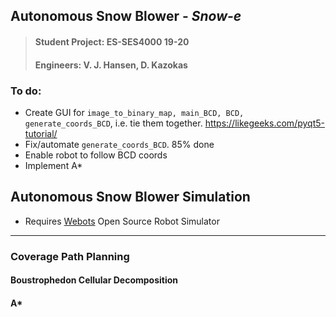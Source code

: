 
## Autonomous Snow Blower - *Snow-e*
>#### Student Project: ES-SES4000 19-20
>#### Engineers: V. J. Hansen, D. Kazokas

### To do:
* Create GUI for `image_to_binary_map, main_BCD, BCD, generate_coords_BCD`, i.e. tie them together. https://likegeeks.com/pyqt5-tutorial/
* Fix/automate `generate_coords_BCD`. 85% done
* Enable robot to follow BCD coords
* Implement A*


## Autonomous Snow Blower Simulation

* Requires [Webots](https://www.cyberbotics.com/) Open Source Robot Simulator

---

### Coverage Path Planning

#### Boustrophedon Cellular Decomposition

#### A*
